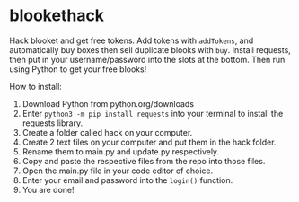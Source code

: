 # blookethack
Hack blooket and get free tokens.
Add tokens with `addTokens`, and automatically buy boxes then sell duplicate blooks with `buy`. Install requests, then put in your username/password into the slots at the bottom. Then run using Python to get your free blooks!


How to install:

1. Download Python from python.org/downloads
2. Enter `python3 -m pip install requests` into your terminal to install the requests library.
3. Create a folder called hack on your computer.
4. Create 2 text files on your computer and put them in the hack folder.
5. Rename them to main.py and update.py respectively.
6. Copy and paste the respective files from the repo into those files.
7. Open the main.py file in your code editor of choice.
8. Enter your email and password into the `login()` function.
9. You are done!

